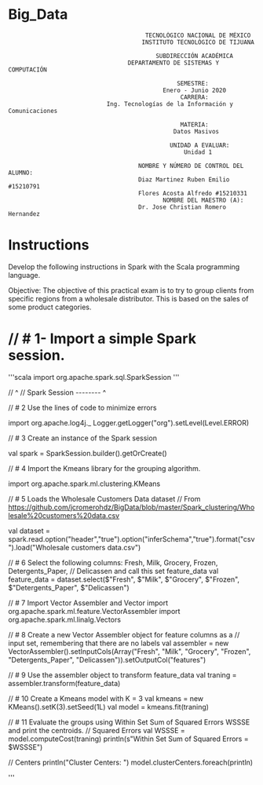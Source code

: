 # Big_Data

                                           TECNOLÓGICO NACIONAL DE MÉXICO
                                          INSTITUTO TECNOLÓGICO DE TIJUANA

                                              SUBDIRECCIÓN ACADÉMICA
                                      DEPARTAMENTO DE SISTEMAS Y COMPUTACIÓN

                                                    SEMESTRE: 
                                                Enero - Junio 2020
                                                     CARRERA: 
                                Ing. Tecnologías de la Información y Comunicaciones

                                                     MATERIA:
                                                   Datos Masivos
                                          
                                                  UNIDAD A EVALUAR:
                                                      Unidad 1

                                         NOMBRE Y NÚMERO DE CONTROL DEL ALUMNO:
                                         Diaz Martinez Ruben Emilio #15210791
                                         Flores Acosta Alfredo #15210331
                                                NOMBRE DEL MAESTRO (A):
                                         Dr. Jose Christian Romero Hernandez
                                         
# Instructions

Develop the following instructions in Spark with the Scala programming language.

Objective:
The objective of this practical exam is to try to group clients from specific regions
from a wholesale distributor. This is based on the sales of some product categories.        



# // # 1- Import a simple Spark session.

'''scala
import org.apache.spark.sql.SparkSession
'''

//                        ^
// Spark Session -------- ^

// # 2 Use the lines of code to minimize errors

import org.apache.log4j._
Logger.getLogger("org").setLevel(Level.ERROR)

// # 3 Create an instance of the Spark session

val spark = SparkSession.builder().getOrCreate()

// # 4 Import the Kmeans library for the grouping algorithm. 

import org.apache.spark.ml.clustering.KMeans

// # 5 Loads the Wholesale Customers Data dataset
// From https://github.com/jcromerohdz/BigData/blob/master/Spark_clustering/Wholesale%20customers%20data.csv 

val dataset = spark.read.option("header","true").option("inferSchema","true").format("csv").load("Wholesale customers data.csv")

// # 6 Select the following columns: Fresh, Milk, Grocery, Frozen, Detergents_Paper,
// Delicassen and call this set feature_data
val feature_data = dataset.select($"Fresh", $"Milk", $"Grocery", $"Frozen", $"Detergents_Paper", $"Delicassen")

// # 7 Import Vector Assembler and Vector
import org.apache.spark.ml.feature.VectorAssembler
import org.apache.spark.ml.linalg.Vectors

// # 8 Create a new Vector Assembler object for feature columns as a
// input set, remembering that there are no labels
val assembler = new VectorAssembler().setInputCols(Array("Fresh", "Milk", "Grocery", "Frozen", "Detergents_Paper", "Delicassen")).setOutputCol("features")

// # 9 Use the assembler object to transform feature_data
val traning = assembler.transform(feature_data)

// # 10 Create a Kmeans model with K = 3
val kmeans = new KMeans().setK(3).setSeed(1L)
val model = kmeans.fit(traning)

// # 11 Evaluate the groups using Within Set Sum of Squared Errors WSSSE and print the centroids.
// Squared Errors
val WSSSE = model.computeCost(traning)
println(s"Within Set Sum of Squared Errors = $WSSSE")

// Centers
println("Cluster Centers: ")
model.clusterCenters.foreach(println)

'''
